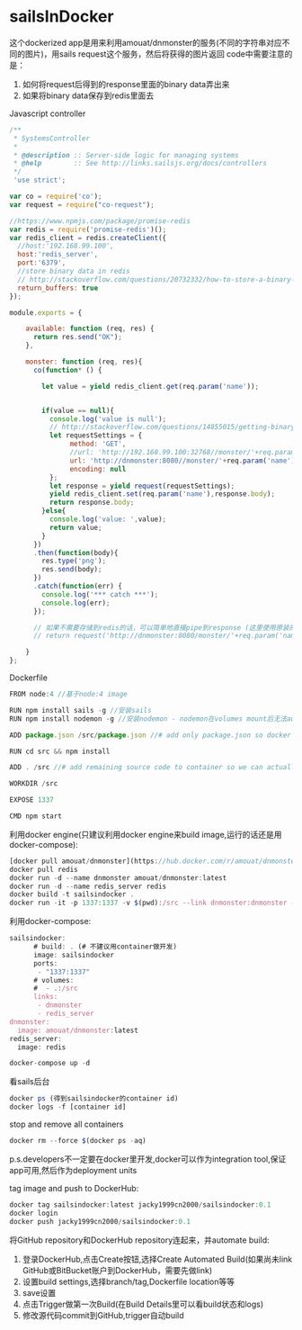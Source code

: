 # sailsInDocker

这个dockerized app是用来利用amouat/dnmonster的服务(不同的字符串对应不同的图片)，用sails request这个服务，然后将获得的图片返回
code中需要注意的是：

1. 如何将request后得到的response里面的binary data弄出来
2. 如果将binary data保存到redis里面去

Javascript controller

```javascript
/**
 * SystemsController
 *
 * @description :: Server-side logic for managing systems
 * @help        :: See http://links.sailsjs.org/docs/controllers
 */
 'use strict';

var co = require('co');
var request = require("co-request");

//https://www.npmjs.com/package/promise-redis
var redis = require('promise-redis')();
var redis_client = redis.createClient({
  //host:'192.168.99.100',
  host:'redis_server',
  port:'6379',
  //store binary data in redis
  // http://stackoverflow.com/questions/20732332/how-to-store-a-binary-object-in-redis-using
  return_buffers: true
});

module.exports = {

    available: function (req, res) {
      return res.send("OK");
    },

    monster: function (req, res){
      co(function* () {

        let value = yield redis_client.get(req.param('name'));


        if(value == null){
          console.log('value is null');
          // http://stackoverflow.com/questions/14855015/getting-binary-content-in-node-js-using-request
          let requestSettings = {
               method: 'GET',
               //url: 'http://192.168.99.100:32768//monster/'+req.param('name')+'?size=80',
               url: 'http://dnmonster:8080//monster/'+req.param('name')+'?size=80',
               encoding: null
          };
          let response = yield request(requestSettings);
          yield redis_client.set(req.param('name'),response.body);
          return response.body;
        }else{
          console.log('value: ',value);
          return value;
        }
      })
      .then(function(body){
        res.type('png');
        res.send(body);
      })
      .catch(function(err) {
        console.log('*** catch ***');
        console.log(err);
      });

      // 如果不需要存储到redis的话，可以简单地直接pipe到response (这里使用原装的request)
      // return request('http://dnmonster:8080/monster/'+req.param('name')+'?size=80').pipe(res);

    }
};
```

Dockerfile
```javascript
FROM node:4 //基于node:4 image

RUN npm install sails -g //安装sails
RUN npm install nodemon -g //安装nodemon - nodemon在volumes mount后无法auto-refresh(http://www.ybrikman.com/writing/2015/05/19/docker-osx-dev/)

ADD package.json /src/package.json //# add only package.json so docker uses the cache to build image except when a dependency has changed

RUN cd src && npm install

ADD . /src //# add remaining source code to container so we can actually run the app

WORKDIR /src

EXPOSE 1337

CMD npm start
```

利用docker engine(只建议利用docker engine来build image,运行的话还是用docker-compose):
```javascript
[docker pull amouat/dnmonster](https://hub.docker.com/r/amouat/dnmonster/)
docker pull redis
docker run -d --name dnmonster amouat/dnmonster:latest
docker run -d --name redis_server redis
docker build -t sailsindocker .
docker run -it -p 1337:1337 -v $(pwd):/src --link dnmonster:dnmonster --link redis:redis_server --rm sailsindocker
```

利用docker-compose:

```javascript
sailsindocker:
      # build: . (# 不建议用container做开发)
      image: sailsindocker
      ports:
       - "1337:1337"
      # volumes:
      #  - .:/src
      links:
       - dnmonster
       - redis_server
dnmonster:
  image: amouat/dnmonster:latest
redis_server:
  image: redis
```

```javascript
docker-compose up -d
```

看sails后台
```javascript
docker ps (得到sailsindocker的container id)
docker logs -f [container id]
```

stop and remove all containers
```javascript
docker rm --force $(docker ps -aq)
```

p.s.developers不一定要在docker里开发,docker可以作为integration tool,保证app可用,然后作为deployment units

tag image and push to DockerHub:
```javascript
docker tag sailsindocker:latest jacky1999cn2000/sailsindocker:0.1
docker login
docker push jacky1999cn2000/sailsindocker:0.1
```

将GitHub repository和DockerHub repository连起来，并automate build:

1. 登录DockerHub,点击Create按钮,选择Create Automated Build(如果尚未link GitHub或BitBucket账户到DockerHub，需要先做link)
2. 设置build settings,选择branch/tag,Dockerfile location等等
3. save设置
4. 点击Trigger做第一次Build(在Build Details里可以看build状态和logs)
5. 修改源代码commit到GitHub,trigger自动build
